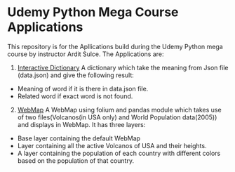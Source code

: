 # Udemy Python Mega Course Applications

This repository is for the Apllications build during the Udemy Python mega course by instructor Ardit Sulce.
The Applications are:
1. [Interactive Dictionary](https://github.com/VivekKumarSingh07/Udemy_Python_Mega_Course_Applications/tree/master/Application%201:%20Interactive%20Dictionary) A dictionary which take the meaning from Json file (data.json) and give the following result:
- Meaning of word if it is there in data.json file.
- Related word if exact word is not found.

2. [WebMap](https://github.com/VivekKumarSingh07/Udemy_Python_Mega_Course_Applications/tree/master/Application%202:%20WebMaps) A WebMap using folium and pandas module which takes use of two files(Volcanos(in USA only) and World Population data(2005)) and displays in WebMap. It has three layers:
- Base layer containing the default WebMap
- Layer containing all the active Volcanos of USA and their heights.
- A layer containing the population of each country with different colors based on the population of that country.
